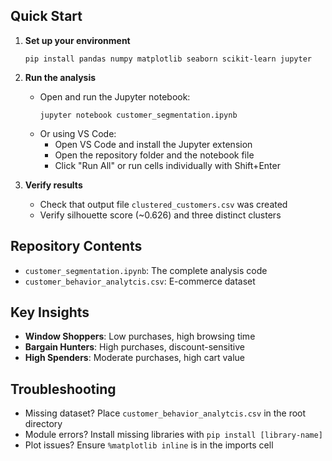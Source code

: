 
## Quick Start

1. **Set up your environment**
   ```
   pip install pandas numpy matplotlib seaborn scikit-learn jupyter
   ```

1. **Run the analysis**
   - Open and run the Jupyter notebook:
     ```
     jupyter notebook customer_segmentation.ipynb
     ```
   - Or using VS Code:
     - Open VS Code and install the Jupyter extension
     - Open the repository folder and the notebook file
     - Click "Run All" or run cells individually with Shift+Enter

3. **Verify results**
   - Check that output file `clustered_customers.csv` was created
   - Verify silhouette score (~0.626) and three distinct clusters

## Repository Contents
- `customer_segmentation.ipynb`: The complete analysis code
- `customer_behavior_analytcis.csv`: E-commerce dataset 


## Key Insights
- **Window Shoppers**: Low purchases, high browsing time
- **Bargain Hunters**: High purchases, discount-sensitive
- **High Spenders**: Moderate purchases, high cart value

## Troubleshooting
- Missing dataset? Place `customer_behavior_analytcis.csv` in the root directory
- Module errors? Install missing libraries with `pip install [library-name]`
- Plot issues? Ensure `%matplotlib inline` is in the imports cell

